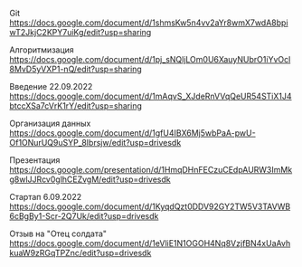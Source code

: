 Git
https://docs.google.com/document/d/1shmsKw5n4vv2aYr8wmX7wdA8bpiwT2JkjC2KPY7uiKg/edit?usp=sharing

Алгоритмизация
https://docs.google.com/document/d/1pj_sNQljLOm0U6XauyNUbrO1iYvOcl8MvD5yVXP1-nQ/edit?usp=sharing

Введение 22.09.2022
https://docs.google.com/document/d/1mAqvS_XJdeRnVVqQeUR54STiX1J4btccXSa7cVrK1rY/edit?usp=sharing

Организация данных 
https://docs.google.com/document/d/1gfU4IBX6Mj5wbPaA-pwU-Of1ONurUQ9uSYP_8Ibrsjw/edit?usp=drivesdk

Презентация
https://docs.google.com/presentation/d/1HmqDHnFECzuCEdpAURW3ImMkg8wlJJRcv0glhCEZvgM/edit?usp=drivesdk

Стартап 6.09.2022
https://docs.google.com/document/d/1KyqdQzt0DDV92GY2TW5V3TAVWB6cBgBy1-Scr-2Q7Uk/edit?usp=drivesdk 

Отзыв на "Отец солдата"
https://docs.google.com/document/d/1eVliE1N1OGOH4Nq8VzjfBN4xUaAvhkuaW9zRGqTPZnc/edit?usp=drivesdk
